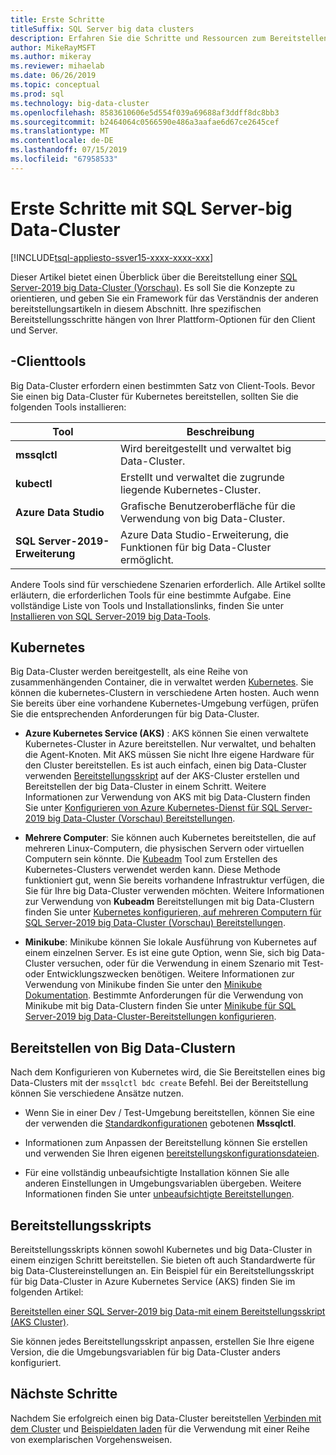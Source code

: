```yaml
---
title: Erste Schritte
titleSuffix: SQL Server big data clusters
description: Erfahren Sie die Schritte und Ressourcen zum Bereitstellen von SQL Server-2019 big Data-Clustern (Vorschau).
author: MikeRayMSFT
ms.author: mikeray
ms.reviewer: mihaelab
ms.date: 06/26/2019
ms.topic: conceptual
ms.prod: sql
ms.technology: big-data-cluster
ms.openlocfilehash: 8583610606e5d554f039a69688af3ddff8dc8bb3
ms.sourcegitcommit: b2464064c0566590e486a3aafae6d67ce2645cef
ms.translationtype: MT
ms.contentlocale: de-DE
ms.lasthandoff: 07/15/2019
ms.locfileid: "67958533"
---
```

# <a name="get-started-with-sql-server-big-data-clusters"></a>Erste Schritte mit SQL Server-big Data-Cluster

[!INCLUDE[tsql-appliesto-ssver15-xxxx-xxxx-xxx](../includes/tsql-appliesto-ssver15-xxxx-xxxx-xxx.md)]

Dieser Artikel bietet einen Überblick über die Bereitstellung einer [SQL Server-2019 big Data-Cluster (Vorschau)](big-data-cluster-overview.md). Es soll Sie die Konzepte zu orientieren, und geben Sie ein Framework für das Verständnis der anderen bereitstellungsartikeln in diesem Abschnitt. Ihre spezifischen Bereitstellungsschritte hängen von Ihrer Plattform-Optionen für den Client und Server.

## <a id="tools"></a> -Clienttools

Big Data-Cluster erfordern einen bestimmten Satz von Client-Tools. Bevor Sie einen big Data-Cluster für Kubernetes bereitstellen, sollten Sie die folgenden Tools installieren:

| Tool | Beschreibung |
|---|---|
| **mssqlctl** | Wird bereitgestellt und verwaltet big Data-Cluster. |
| **kubectl** | Erstellt und verwaltet die zugrunde liegende Kubernetes-Cluster. |
| **Azure Data Studio** | Grafische Benutzeroberfläche für die Verwendung von big Data-Cluster. |
| **SQL Server-2019-Erweiterung** | Azure Data Studio-Erweiterung, die Funktionen für big Data-Cluster ermöglicht. |

Andere Tools sind für verschiedene Szenarien erforderlich. Alle Artikel sollte erläutern, die erforderlichen Tools für eine bestimmte Aufgabe. Eine vollständige Liste von Tools und Installationslinks, finden Sie unter [Installieren von SQL Server-2019 big Data-Tools](deploy-big-data-tools.md).

## <a name="kubernetes"></a>Kubernetes

Big Data-Cluster werden bereitgestellt, als eine Reihe von zusammenhängenden Container, die in verwaltet werden [Kubernetes](https://kubernetes.io/docs/home). Sie können die kubernetes-Clustern in verschiedene Arten hosten. Auch wenn Sie bereits über eine vorhandene Kubernetes-Umgebung verfügen, prüfen Sie die entsprechenden Anforderungen für big Data-Cluster.

- **Azure Kubernetes Service (AKS)** : AKS können Sie einen verwaltete Kubernetes-Cluster in Azure bereitstellen. Nur verwaltet, und behalten die Agent-Knoten. Mit AKS müssen Sie nicht Ihre eigene Hardware für den Cluster bereitstellen. Es ist auch einfach, einen big Data-Cluster verwenden [Bereitstellungsskript](quickstart-big-data-cluster-deploy.md) auf der AKS-Cluster erstellen und Bereitstellen der big Data-Cluster in einem Schritt. Weitere Informationen zur Verwendung von AKS mit big Data-Clustern finden Sie unter [Konfigurieren von Azure Kubernetes-Dienst für SQL Server-2019 big Data-Cluster (Vorschau) Bereitstellungen](deploy-on-aks.md).

- **Mehrere Computer**: Sie können auch Kubernetes bereitstellen, die auf mehreren Linux-Computern, die physischen Servern oder virtuellen Computern sein könnte. Die [Kubeadm](https://kubernetes.io/docs/setup/independent/create-cluster-kubeadm/) Tool zum Erstellen des Kubernetes-Clusters verwendet werden kann. Diese Methode funktioniert gut, wenn Sie bereits vorhandene Infrastruktur verfügen, die Sie für Ihre big Data-Cluster verwenden möchten. Weitere Informationen zur Verwendung von **Kubeadm** Bereitstellungen mit big Data-Clustern finden Sie unter [Kubernetes konfigurieren, auf mehreren Computern für SQL Server-2019 big Data-Cluster (Vorschau) Bereitstellungen](deploy-with-kubeadm.md).

- **Minikube**: Minikube können Sie lokale Ausführung von Kubernetes auf einem einzelnen Server. Es ist eine gute Option, wenn Sie, sich big Data-Cluster versuchen, oder für die Verwendung in einem Szenario mit Test- oder Entwicklungszwecken benötigen. Weitere Informationen zur Verwendung von Minikube finden Sie unter den [Minikube Dokumentation](https://kubernetes.io/docs/setup/minikube/). Bestimmte Anforderungen für die Verwendung von Minikube mit big Data-Clustern finden Sie unter [Minikube für SQL Server-2019 big Data-Cluster-Bereitstellungen konfigurieren](deploy-on-minikube.md).

## <a name="deploy-a-big-data-cluster"></a>Bereitstellen von Big Data-Clustern

Nach dem Konfigurieren von Kubernetes wird, die Sie Bereitstellen eines big Data-Clusters mit der `mssqlctl bdc create` Befehl. Bei der Bereitstellung können Sie verschiedene Ansätze nutzen.

- Wenn Sie in einer Dev / Test-Umgebung bereitstellen, können Sie eine der verwenden die [Standardkonfigurationen](deployment-guidance.md#deploy) gebotenen **Mssqlctl**.

- Informationen zum Anpassen der Bereitstellung können Sie erstellen und verwenden Sie Ihren eigenen [bereitstellungskonfigurationsdateien](deployment-guidance.md#configfile).

- Für eine vollständig unbeaufsichtigte Installation können Sie alle anderen Einstellungen in Umgebungsvariablen übergeben. Weitere Informationen finden Sie unter [unbeaufsichtigte Bereitstellungen](deployment-guidance.md#unattended).

## <a name="deployment-scripts"></a>Bereitstellungsskripts

Bereitstellungsskripts können sowohl Kubernetes und big Data-Cluster in einem einzigen Schritt bereitstellen. Sie bieten oft auch Standardwerte für big Data-Clustereinstellungen an. Ein Beispiel für ein Bereitstellungsskript für big Data-Cluster in Azure Kubernetes Service (AKS) finden Sie im folgenden Artikel:

[Bereitstellen einer SQL Server-2019 big Data-mit einem Bereitstellungsskript (AKS Cluster)](quickstart-big-data-cluster-deploy.md).

Sie können jedes Bereitstellungsskript anpassen, erstellen Sie Ihre eigene Version, die die Umgebungsvariablen für big Data-Cluster anders konfiguriert.

## <a name="next-steps"></a>Nächste Schritte

Nachdem Sie erfolgreich einen big Data-Cluster bereitstellen [Verbinden mit dem Cluster](connect-to-big-data-cluster.md) und [Beispieldaten laden](tutorial-load-sample-data.md) für die Verwendung mit einer Reihe von exemplarischen Vorgehensweisen.